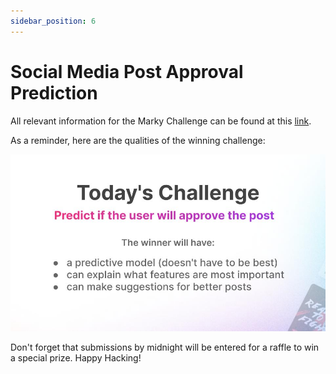 ```yaml
---
sidebar_position: 6
---
```

# Social Media Post Approval Prediction

All relevant information for the Marky Challenge can be found at this [link](https://www.kaggle.com/competitions/social-media-post-approval-prediction-with-marky).

As a reminder, here are the qualities of the winning challenge:

![Marky Challenge](MarkyChallenge.jpg)

Don't forget that submissions by midnight will be entered for a raffle to win a special prize. Happy Hacking!
